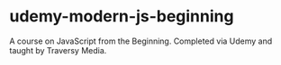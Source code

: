# udemy-modern-js-beginning


A course on JavaScript from the Beginning. Completed via Udemy and taught by Traversy Media.